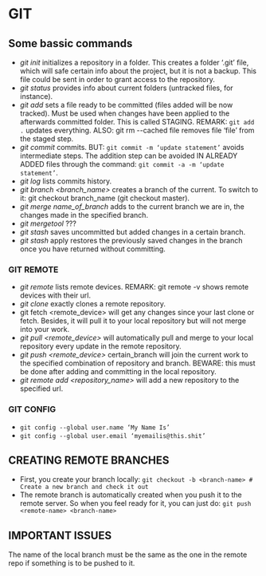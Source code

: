# GIT

## Some bassic commands

* *git init* initializes a repository in a folder. This creates a folder ‘.git’ file, which will safe certain info about the project, but it is not a backup. This file could be sent in order to grant access to the repository.
* *git status* provides info about current folders (untracked files, for instance).
* *git add* sets a file ready to be committed (files added will be now tracked). Must be used when changes have been applied to the afterwards committed folder. This is called STAGING. REMARK: ```git add .``` updates everything. ALSO: git rm --cached file removes file ‘file’ from the staged step.
* *git commit* commits. BUT: ```git commit -m ‘update statement’``` avoids intermediate steps. The addition step can be avoided IN ALREADY ADDED files through the command: ```git commit -a -m ‘update statement’```.
* *git log* lists commits history.
* *git branch <branch_name>*  creates a branch of the current. To switch to it: git checkout branch_name (git checkout master).
* *git merge name_of_branch* adds to the current branch we are in, the changes made in the specified branch.
* *git mergetool* ???
* *git stash* saves uncommitted but added changes in a certain branch.
* *git stash* apply restores the previously saved changes in the branch once you have returned without committing.

### GIT REMOTE

* *git remote* lists remote devices. REMARK: git remote -v shows remote devices with their url.
* *git clone <url>* exactly clones a remote repository.
* git fetch <remote_device> will get any changes since your last clone or fetch. Besides, it will pull it to your local repository but will not merge into your work.
* *git pull <remote_device>* will automatically pull and merge to your local repository every update in the remote repository.
* *git push <remote_device>* certain_branch will join the current work to the specified combination of repository and branch. BEWARE: this must be done after adding and committing in the local repository.
* *git remote add <repository_name> <url>* will add a new repository to the specified url.

### GIT CONFIG

* ```git config --global user.name ‘My Name Is’```
* ```git config --global user.email ‘myemailis@this.shit’```

## CREATING REMOTE BRANCHES

* First, you create your branch locally:
  ```git checkout -b <branch-name> # Create a new branch and check it out```
* The remote branch is automatically created when you push it to the remote server. So when you feel ready for it, you can just do:
  ```git push <remote-name> <branch-name>```
  
## IMPORTANT ISSUES

The name of the local branch must be the same as the one in the remote repo if something is to be pushed to it.
